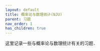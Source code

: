 ```yaml
---
layout: default
title: 概率论与数理统计(NJU)
parent: 习题
nav_order: 1
has_children: true
---
```


这里记录一些与概率论与数理统计有关的习题．